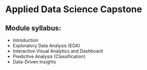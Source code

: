 # Applied Data Science Capstone
## Module syllabus:
- Introduction
- Exploratory Data Analysis (EDA)
- Interactive Visual Analytics and Dashboard
- Predictive Analysis (Classification)
- Data-Driven Insights
